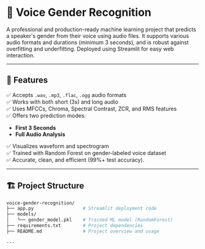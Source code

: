 # 🎤 Voice Gender Recognition

A professional and production-ready machine learning project that predicts a speaker's gender from their voice using audio files. It supports various audio formats and durations (minimum 3 seconds), and is robust against overfitting and underfitting. Deployed using Streamlit for easy web interaction.

---

## 📌 Features

✅ Accepts `.wav`, `.mp3`, `.flac`, `.ogg` audio formats  
✅ Works with both short (3s) and long audio  
✅ Uses MFCCs, Chroma, Spectral Contrast, ZCR, and RMS features  
✅ Offers two prediction modes: 
- **First 3 Seconds**
- **Full Audio Analysis**

✅ Visualizes waveform and spectrogram  
✅ Trained with Random Forest on gender-labeled voice dataset  
✅ Accurate, clean, and efficient (99%+ test accuracy).

---

## 🏗️ Project Structure

```bash
voice-gender-recognition/
├── app.py                  # Streamlit deployment code
├── models/
│   └── gender_model.pkl    # Trained ML model (RandomForest)
├── requirements.txt        # Project dependencies
├── README.md               # Project overview and usage

---

